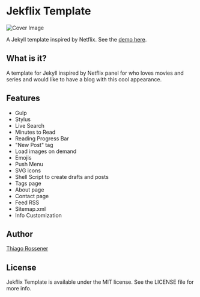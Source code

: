 # Jekflix Template
![Cover Image](http://res.cloudinary.com/dm7h7e8xj/image/upload/v1505043536/jekflix-logo_g3yp4k.png)

A Jekyll template inspired by Netflix. See the [demo here](https://www.rossener.com/jekflyx-template).

## What is it?

A template for Jekyll inspired by Netflix panel for who loves movies and series and would like to have a blog with this cool appearance.

## Features

- Gulp
- Stylus
- Live Search
- Minutes to Read
- Reading Progress Bar
- "New Post" tag
- Load images on demand
- Emojis
- Push Menu
- SVG icons
- Shell Script to create drafts and posts
- Tags page
- About page
- Contact page
- Feed RSS
- Sitemap.xml
- Info Customization

## Author

[Thiago Rossener](https://www.rossener.com/)

## License

Jekflix Template is available under the MIT license. See the LICENSE file for more info.
